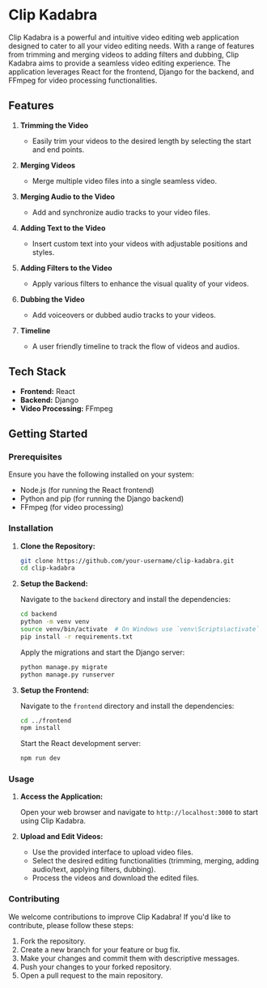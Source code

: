 # Clip Kadabra

Clip Kadabra is a powerful and intuitive video editing web application designed to cater to all your video editing needs. With a range of features from trimming and merging videos to adding filters and dubbing, Clip Kadabra aims to provide a seamless video editing experience. The application leverages React for the frontend, Django for the backend, and FFmpeg for video processing functionalities.

## Features

1. **Trimming the Video**
   - Easily trim your videos to the desired length by selecting the start and end points.

2. **Merging Videos**
   - Merge multiple video files into a single seamless video.

3. **Merging Audio to the Video**
   - Add and synchronize audio tracks to your video files.

4. **Adding Text to the Video**
   - Insert custom text into your videos with adjustable positions and styles.

5. **Adding Filters to the Video**
   - Apply various filters to enhance the visual quality of your videos.
6. **Dubbing the Video**
   - Add voiceovers or dubbed audio tracks to your videos.
7. **Timeline**
   - A user friendly timeline to track the flow of videos and audios.
## Tech Stack

- **Frontend:** React
- **Backend:** Django
- **Video Processing:** FFmpeg


## Getting Started

### Prerequisites

Ensure you have the following installed on your system:

- Node.js (for running the React frontend)
- Python and pip (for running the Django backend)
- FFmpeg (for video processing)

### Installation

1. **Clone the Repository:**

   ```bash
   git clone https://github.com/your-username/clip-kadabra.git
   cd clip-kadabra
   ```

2. **Setup the Backend:**

   Navigate to the `backend` directory and install the dependencies:

   ```bash
   cd backend
   python -m venv venv
   source venv/bin/activate  # On Windows use `venv\Scripts\activate`
   pip install -r requirements.txt
   ```

   Apply the migrations and start the Django server:
   ```bash
   python manage.py migrate
   python manage.py runserver
   ```

3. **Setup the Frontend:**

   Navigate to the `frontend` directory and install the dependencies:

   ```bash
   cd ../frontend
   npm install
   ```

   Start the React development server:

   ```bash
   npm run dev
   ```
### Usage

1. **Access the Application:**

   Open your web browser and navigate to `http://localhost:3000` to start using Clip Kadabra.

2. **Upload and Edit Videos:**

   - Use the provided interface to upload video files.
   - Select the desired editing functionalities (trimming, merging, adding audio/text, applying filters, dubbing).
   - Process the videos and download the edited files.

### Contributing

We welcome contributions to improve Clip Kadabra! If you'd like to contribute, please follow these steps:

1. Fork the repository.
2. Create a new branch for your feature or bug fix.
3. Make your changes and commit them with descriptive messages.
4. Push your changes to your forked repository.
5. Open a pull request to the main repository.


